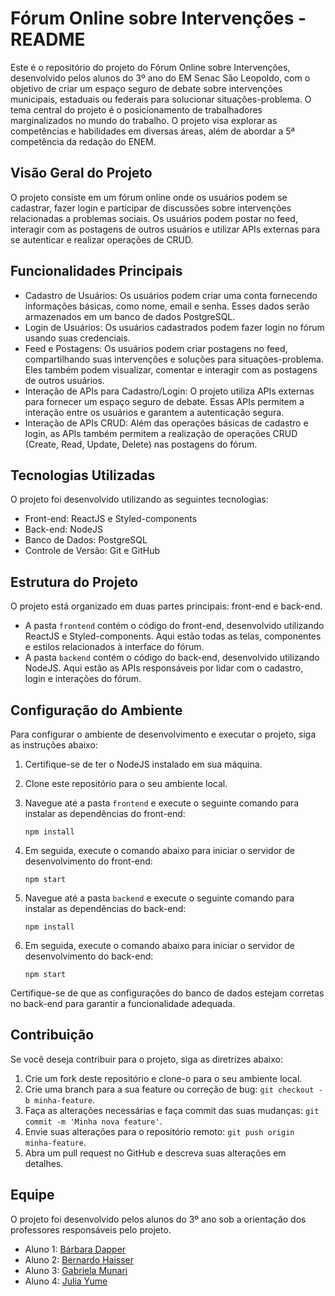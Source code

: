 # Fórum Online sobre Intervenções - README

Este é o repositório do projeto do Fórum Online sobre Intervenções, desenvolvido pelos alunos do 3º ano do EM Senac São Leopoldo, com o objetivo de criar um espaço seguro de debate sobre intervenções municipais, estaduais ou federais para solucionar situações-problema. O tema central do projeto é o posicionamento de trabalhadores marginalizados no mundo do trabalho. O projeto visa explorar as competências e habilidades em diversas áreas, além de abordar a 5ª competência da redação do ENEM.

## Visão Geral do Projeto

O projeto consiste em um fórum online onde os usuários podem se cadastrar, fazer login e participar de discussões sobre intervenções relacionadas a problemas sociais. Os usuários podem postar no feed, interagir com as postagens de outros usuários e utilizar APIs externas para se autenticar e realizar operações de CRUD.

## Funcionalidades Principais

- Cadastro de Usuários: Os usuários podem criar uma conta fornecendo informações básicas, como nome, email e senha. Esses dados serão armazenados em um banco de dados PostgreSQL.
- Login de Usuários: Os usuários cadastrados podem fazer login no fórum usando suas credenciais.
- Feed e Postagens: Os usuários podem criar postagens no feed, compartilhando suas intervenções e soluções para situações-problema. Eles também podem visualizar, comentar e interagir com as postagens de outros usuários.
- Interação de APIs para Cadastro/Login: O projeto utiliza APIs externas para fornecer um espaço seguro de debate. Essas APIs permitem a interação entre os usuários e garantem a autenticação segura.
- Interação de APIs CRUD: Além das operações básicas de cadastro e login, as APIs também permitem a realização de operações CRUD (Create, Read, Update, Delete) nas postagens do fórum.

## Tecnologias Utilizadas

O projeto foi desenvolvido utilizando as seguintes tecnologias:

- Front-end: ReactJS e Styled-components
- Back-end: NodeJS
- Banco de Dados: PostgreSQL
- Controle de Versão: Git e GitHub

## Estrutura do Projeto

O projeto está organizado em duas partes principais: front-end e back-end.

- A pasta `frontend` contém o código do front-end, desenvolvido utilizando ReactJS e Styled-components. Aqui estão todas as telas, componentes e estilos relacionados à interface do fórum.
- A pasta `backend` contém o código do back-end, desenvolvido utilizando NodeJS. Aqui estão as APIs responsáveis por lidar com o cadastro, login e interações do fórum.

## Configuração do Ambiente

Para configurar o ambiente de desenvolvimento e executar o projeto, siga as instruções abaixo:

1. Certifique-se de ter o NodeJS instalado em sua máquina.
2. Clone este repositório para o seu ambiente local.
3. Navegue até a pasta `frontend` e execute o seguinte comando para instalar as dependências do front-end:

   ```
   npm install
   ```

4. Em seguida, execute o comando abaixo para iniciar o servidor de desenvolvimento do front-end:

   ```
   npm start
   ```

5. Navegue até a pasta `backend` e execute o seguinte comando para instalar as dependências do back-end:

   ```
   npm install
   ```

6. Em seguida, execute o comando abaixo para iniciar o servidor de desenvolvimento do back-end:

   ```
   npm start
   ```

Certifique-se de que as configurações do banco de dados estejam corretas no back-end para garantir a funcionalidade adequada.

## Contribuição

Se você deseja contribuir para o projeto, siga as diretrizes abaixo:

1. Crie um fork deste repositório e clone-o para o seu ambiente local.
2. Crie uma branch para a sua feature ou correção de bug: `git checkout -b minha-feature`.
3. Faça as alterações necessárias e faça commit das suas mudanças: `git commit -m 'Minha nova feature'`.
4. Envie suas alterações para o repositório remoto: `git push origin minha-feature`.
5. Abra um pull request no GitHub e descreva suas alterações em detalhes.

## Equipe

O projeto foi desenvolvido pelos alunos do 3º ano sob a orientação dos professores responsáveis pelo projeto.

- Aluno 1: [Bárbara Dapper](https://github.com/aluno1)
- Aluno 2: [Bernardo Haisser](https://github.com/aluno2)
- Aluno 3: [Gabriela Munari](https://github.com/aluno3)
- Aluno 4: [Julia Yume](https://github.com/juliayume)
